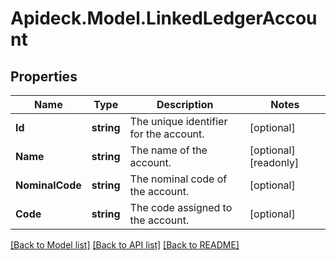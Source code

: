# Apideck.Model.LinkedLedgerAccount

## Properties

Name | Type | Description | Notes
------------ | ------------- | ------------- | -------------
**Id** | **string** | The unique identifier for the account. | [optional] 
**Name** | **string** | The name of the account. | [optional] [readonly] 
**NominalCode** | **string** | The nominal code of the account. | [optional] 
**Code** | **string** | The code assigned to the account. | [optional] 

[[Back to Model list]](../README.md#documentation-for-models) [[Back to API list]](../README.md#documentation-for-api-endpoints) [[Back to README]](../README.md)

